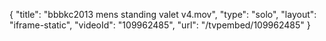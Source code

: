 {
    "title": "bbbkc2013 mens standing valet v4.mov",
    "type": "solo",
    "layout": "iframe-static",
    "videoId": "109962485",
    "url": "\/tvpembed\/109962485"
}